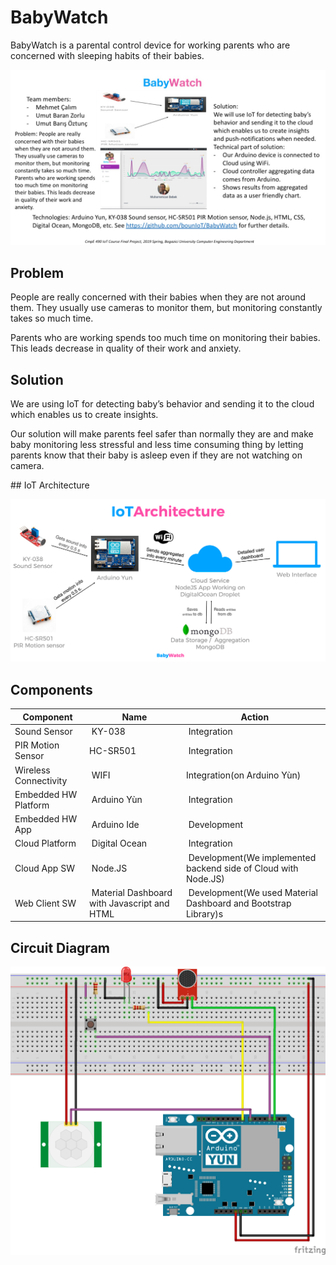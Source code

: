 # BabyWatch

BabyWatch is a parental control device for working parents who are concerned with sleeping habits of their babies.

![Splash](assets/splash.jpeg)

## Problem

People are really concerned with their babies when they are not around them. They usually use cameras to monitor them, but monitoring constantly takes so much time.

Parents who are working spends too much time on monitoring their babies. This leads decrease in quality of their work and anxiety.

## Solution

We are using IoT for detecting baby’s behavior and sending it to the cloud which enables us to create insights.

Our solution will make parents feel safer than normally they are and make baby monitoring less stressful and less time consuming thing by letting parents know that their baby is asleep even if they are not watching on camera.

## IoT Architecture

![IoT Architecture](assets/iot_architecture.jpg)

## Components

| Component             | Name                                        | Action                                                         |
|-----------------------|---------------------------------------------|----------------------------------------------------------------|
| Sound Sensor          | KY-038                                      | Integration                                                    |
| PIR Motion Sensor     | HC-SR501                                    | Integration                                                    |
| Wireless Connectivity | WIFI                                        | Integration(on Arduino Yùn)                                    |
| Embedded HW Platform  | Arduino Yùn                                 | Integration                                                    |
| Embedded HW App       | Arduino Ide                                 | Development                                                    |
| Cloud Platform        | Digital Ocean                               | Integration                                                    |
| Cloud App SW          | Node.JS                                     | Development(We implemented backend side of Cloud with Node.JS) |
| Web Client SW         | Material Dashboard with Javascript and HTML | Development(We used Material Dashboard and Bootstrap Library)s |

## Circuit Diagram

![BabyWatch Circuit Diagram](assets/BabyWatch_circuit.png)